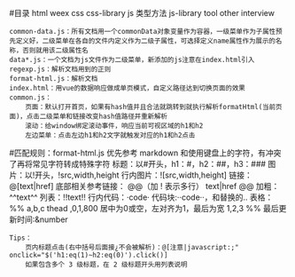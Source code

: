 #目录
	html
		weex
	css
	css-library
	js
		类型方法
	js-library
	tool
	other
		interview


	common-data.js：所有文档用一个commonData对象变量作为容器，一级菜单作为子属性预先定义好，二级菜单在各自的文件内定义作为二级子属性，可选择定义name属性作为展示的名称，否则就用该二级属性名
	data*.js：一个文档为js文件作为二级菜单，新添加的js注意在index.html引入
	regexp.js：解析文档用到的正则
	format-html.js：解析文档
	index.html：用vue的数据响应做成单页模式，自定义路径达到切换页面的效果
	common.js：
		页面：默认打开首页，如果有hash值并且合法就跳转到就执行解析formatHtml(当前页面)，点击二级菜单和链接改变hash值路径并重新解析
		滚动：给window绑定滚动事件，响应当前可视区域的h1和h2
		左边菜单：点击左边h1和h2文字就触发对应的h1和h2点击

#匹配规则：format-html.js
	优先参考 markdown 和使用键盘上的字符，有冲突了再将常见字符转成特殊字符
	标题：以#开头，h1：#，h2：##，h3：###
	图片：以!开头，!src,width,height
	行内图片：![src,width,height]
	链接：@[text|href]
	底部相关参考链接：
		@@（加 ! 表示多行）
		text|href
		@@
	加粗：^^text^^
	列表：!!text!!
	行内代码：·code·
	代码块:··code··，和替换的‥
	表格：
		%%
		a,b,c	thead
		,0,1,800	居中为0或空，左对齐为1，最后为宽
		1,2,3
		%%
	最后更新时间:&number

	Tips：
		页内标题点击(右中括号后面接¿不会被解析)：@[注意|javascript:;" onclick="$('h1:eq(1)~h2:eq(0)').click()]
		如果包含多个 3 级标题，在 2 级标题开头用列表说明